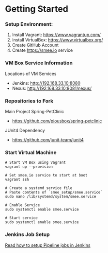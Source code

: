 # Getting Started

### Setup Environment:

1. Install Vagrant: https://www.vagrantup.com/
2. Install VirtualBox: https://www.virtualbox.org/
3. Create GitHub Account
4. Create https://smee.io service

### VM Box Service Information

Locations of VM Services
- Jenkins: http://192.168.33.10:8080
- Nexus: http://192.168.33.10:8081/nexus/

### Repositories to Fork

Main Project Spring-PetClinic
- https://github.com/piousbox/spring-petclinic

JUnit4 Dependency
- https://github.com/junit-team/junit4

### Start Virtual Machine

```SHELL
# Start VM Box using Vagrant
vagrant up --provision

# Set smee.io service to start at boot
vagrant ssh

# Create a systemd service file
# Paste contents of `smee_setup/smee.service`
sudo nano /lib/systemd/system/smee.service

# Enable Service
sudo systemctl enable smee.service

# Start service
sudo systemctl enable smee.service
```

### Jenkins Job Setup

[Read how to setup Pipeline jobs in Jenkins](jenkins.md)
